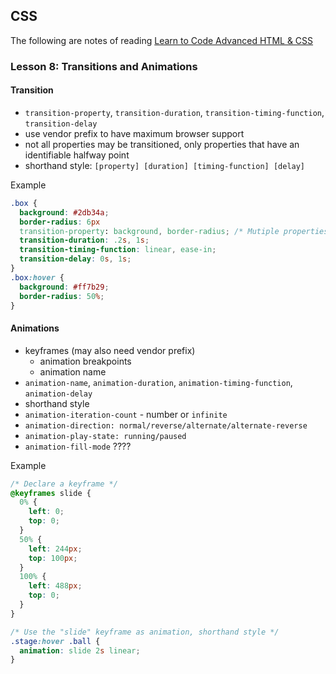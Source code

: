 ## CSS

The following are notes of reading [Learn to Code Advanced HTML & CSS](http://learn.shayhowe.com/advanced-html-css/transitions-animations/)

### Lesson 8: Transitions and Animations

#### Transition

* `transition-property`, `transition-duration`, `transition-timing-function`, `transition-delay`
* use vendor prefix to have maximum browser support
* not all properties may be transitioned, only properties that have an identifiable halfway point
* shorthand style: `[property] [duration] [timing-function] [delay]`

Example

```css
.box {
  background: #2db34a;
  border-radius: 6px
  transition-property: background, border-radius; /* Mutiple properties */
  transition-duration: .2s, 1s;
  transition-timing-function: linear, ease-in;
  transition-delay: 0s, 1s;
}
.box:hover {
  background: #ff7b29;
  border-radius: 50%;
}
```

#### Animations

* keyframes (may also need vendor prefix)
    - animation breakpoints
    - animation name
* `animation-name`, `animation-duration`, `animation-timing-function`, `animation-delay`
* shorthand style
* `animation-iteration-count` - number or `infinite`
* `animation-direction: normal/reverse/alternate/alternate-reverse`
* `animation-play-state: running/paused`
* `animation-fill-mode` ????

Example

```css
/* Declare a keyframe */
@keyframes slide {
  0% {
    left: 0;
    top: 0;
  }
  50% {
    left: 244px;
    top: 100px;
  }
  100% {
    left: 488px;
    top: 0;
  }
}

/* Use the "slide" keyframe as animation, shorthand style */
.stage:hover .ball {
  animation: slide 2s linear;
}
```
